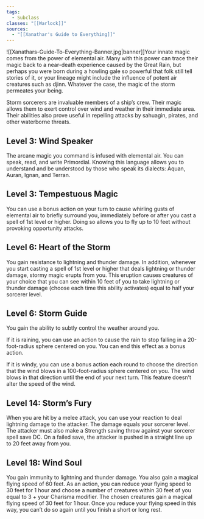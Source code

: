 ```yaml
---
tags:
  - Subclass
classes: "[[Warlock]]"
sources:
  - "[[Xanathar's Guide to Everything]]"
---
```

![[Xanathars-Guide-To-Everything-Banner.jpg|banner]]Your innate magic comes from the power of elemental air. Many with this power can trace their magic back to a near-death experience caused by the Great Rain, but perhaps you were born during a howling gale so powerful that folk still tell stories of it, or your lineage might include the influence of potent air creatures such as djinn. Whatever the case, the magic of the storm permeates your being.

Storm sorcerers are invaluable members of a ship’s crew. Their magic allows them to exert control over wind and weather in their immediate area. Their abilities also prove useful in repelling attacks by sahuagin, pirates, and other waterborne threats.
## Level 3: Wind Speaker
The arcane magic you command is infused with elemental air. You can speak, read, and write Primordial. Knowing this language allows you to understand and be understood by those who speak its dialects: Aquan, Auran, Ignan, and Terran.
## Level 3: Tempestuous Magic
You can use a bonus action on your turn to cause whirling gusts of elemental air to briefly surround you, immediately before or after you cast a spell of 1st level or higher. Doing so allows you to fly up to 10 feet without provoking opportunity attacks.
## Level 6: Heart of the Storm
You gain resistance to lightning and thunder damage. In addition, whenever you start casting a spell of 1st level or higher that deals lightning or thunder damage, stormy magic erupts from you. This eruption causes creatures of your choice that you can see within 10 feet of you to take lightning or thunder damage (choose each time this ability activates) equal to half your sorcerer level.
## Level 6: Storm Guide
You gain the ability to subtly control the weather around you.

If it is raining, you can use an action to cause the rain to stop falling in a 20-foot-radius sphere centered on you. You can end this effect as a bonus action.

If it is windy, you can use a bonus action each round to choose the direction that the wind blows in a 100-foot-radius sphere centered on you. The wind blows in that direction until the end of your next turn. This feature doesn’t alter the speed of the wind.
## Level 14: Storm’s Fury
When you are hit by a melee attack, you can use your reaction to deal lightning damage to the attacker. The damage equals your sorcerer level. The attacker must also make a Strength saving throw against your sorcerer spell save DC. On a failed save, the attacker is pushed in a straight line up to 20 feet away from you.
## Level 18: Wind Soul
You gain immunity to lightning and thunder damage. You also gain a magical flying speed of 60 feet. As an action, you can reduce your flying speed to 30 feet for 1 hour and choose a number of creatures within 30 feet of you equal to 3 + your Charisma modifier. The chosen creatures gain a magical flying speed of 30 feet for 1 hour. Once you reduce your flying speed in this way, you can’t do so again until you finish a short or long rest.